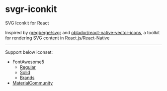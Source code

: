 # svgr-iconkit
SVG Iconkit for React

Inspired by [gregberge/svgr](https://github.com/gregberge/svgr) and [oblador/react-native-vector-icons](https://github.com/oblador/react-native-vector-icons), a toolkit for rendering SVG content in React.js/React-Native

---

Support below iconset:

- FontAwesome5
  - [Regular](/packages/fontawesome5)
  - [Solid](/packages/fontawesome5-solid)
  - [Brands](/packages/fontawesome5-brands)
- [MaterialCommunity](/packages/material-community)

